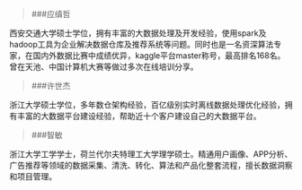 >###应缜哲  

   西安交通大学硕士学位，拥有丰富的大数据处理及开发经验，使用spark及hadoop工具为企业解决数据仓库及推荐系统等问题。同时也是一名资深算法专家，在国内外数据比赛中成绩优异，kaggle平台master称号，最高排名168名。曾在天池、中国计算机大赛等做过多次在线培训分享。

>###许世杰  

   浙江大学硕士学位，多年数仓架构经验，百亿级别实时离线数据处理优化经验，拥有丰富的大数据平台建设经验，帮助近十个客户建设自己的大数据平台。

>###智敏   

   浙江大学工学学士，荷兰代尔夫特理工大学理学硕士。精通用户画像、APP分析、广告推荐等领域的数据采集、清洗、转化、算法和产品化整套流程，擅长数据洞察和项目管理。




